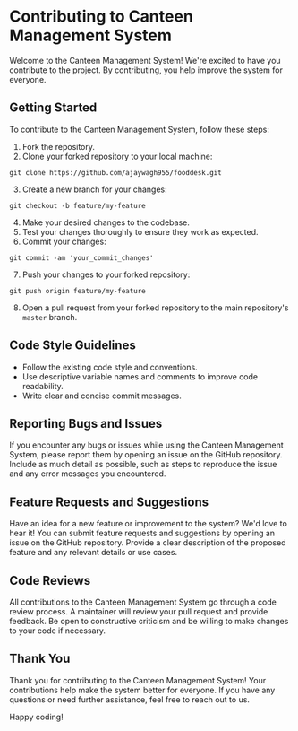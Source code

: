 # Contributing to Canteen Management System

Welcome to the Canteen Management System! We're excited to have you contribute to the project. By contributing, you help improve the system for everyone.

## Getting Started

To contribute to the Canteen Management System, follow these steps:

1. Fork the repository.
2. Clone your forked repository to your local machine:

```
git clone https://github.com/ajaywagh955/fooddesk.git
```

3. Create a new branch for your changes:

```
git checkout -b feature/my-feature
```
4. Make your desired changes to the codebase.
5. Test your changes thoroughly to ensure they work as expected.
6. Commit your changes:
```
git commit -am 'your_commit_changes'
```
7. Push your changes to your forked repository:
```
git push origin feature/my-feature
```
8. Open a pull request from your forked repository to the main repository's `master` branch.

## Code Style Guidelines

- Follow the existing code style and conventions.
- Use descriptive variable names and comments to improve code readability.
- Write clear and concise commit messages.

## Reporting Bugs and Issues

If you encounter any bugs or issues while using the Canteen Management System, please report them by opening an issue on the GitHub repository. Include as much detail as possible, such as steps to reproduce the issue and any error messages you encountered.

## Feature Requests and Suggestions

Have an idea for a new feature or improvement to the system? We'd love to hear it! You can submit feature requests and suggestions by opening an issue on the GitHub repository. Provide a clear description of the proposed feature and any relevant details or use cases.

## Code Reviews

All contributions to the Canteen Management System go through a code review process. A maintainer will review your pull request and provide feedback. Be open to constructive criticism and be willing to make changes to your code if necessary.

## Thank You

Thank you for contributing to the Canteen Management System! Your contributions help make the system better for everyone. If you have any questions or need further assistance, feel free to reach out to us.

Happy coding!
